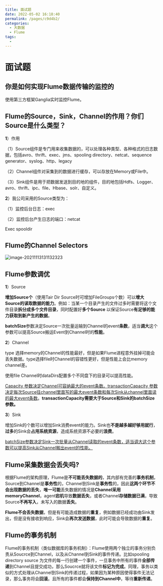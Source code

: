 ```yaml
---
title: 面试题
date: 2022-05-02 16:18:40
permalink: /pages/c9d4b2/
categories:
  - 大数据
  - Flume
tags:
  - 
---
```

# 面试题

## 你是如何实现Flume数据传输的监控的

使用第三方框架Ganglia实时监控Flume。

## Flume的Source，Sink，Channel的作用？你们Source是什么类型？

**1**）作用

（1）Source组件是专门用来收集数据的，可以处理各种类型、各种格式的日志数据，包括avro、thrift、exec、jms、spooling directory、netcat、sequence generator、syslog、http、legacy

（2）Channel组件对采集到的数据进行缓存，可以存放在Memory或File中。

（3）Sink组件是用于把数据发送到目的地的组件，目的地包括Hdfs、Logger、avro、thrift、ipc、file、Hbase、solr、自定义。

**2**）我公司采用的Source类型为：

（1）监控后台日志：exec

（2）监控后台产生日志的端口：netcat

Exec spooldir

## Flume的Channel Selectors

![image-20211113131132323](https://cdn.jsdelivr.net/gh/Iekrwh/images/md-images/image-20211113131132323.png)



## Flume参数调优

**1**）Source

**增加Source个**（使用Tair Dir Source时可增加FileGroups个数）可以**增大Source的读取数据的能力**。例如：当某一个目录产生的文件过多时需要将这个文件目录**拆分成多个文件目录**，同时配置好**多个Source** 以保证Source**有足够的能力获取到新产生的数据**。

**batchSize**参数决定Source一次批量运输到Channel的event**条数**，适当**调大**这个参数可以提高Source搬运Event到Channel时的**性能**。

**2**）Channel

type 选择memory的Channel的性能最好，但是如果Flume进程意外挂掉可能会丢失数据。type选择file时Channel的容错性更好，但是性能上会比memory channel差。

使用file Channel时dataDirs配置多个不同盘下的目录可以提高性能。

<u>Capacity 参数决定Channel可容纳最大的event条数。transactionCapacity 参数决定每次Source往channel里面写的最大event条数和每次Sink从channel里面读的最大event条数</u>。**transactionCapacity需要大于Source和Sink的batchSize参数。**

**3**）Sink

增加Sink的个数可以增加Sink消费event的能力。Sink也**不是越多越好够用就行**，**过多**的Sink会**占用系统资源**，造成系统资源不必要的**浪费**。

<u>batchSize参数决定Sink一次批量从Channel读取的event条数，适当调大这个参数可以提高Sink从Channel搬出event的性能。</u>



## Flume采集数据会丢失吗?

根据Flume的架构原理，Flume是**不可能丢失数据的**，其内部有完善的**事务机制**，Source到Channel是**事务性**的，Channel到Sink是**事务性**的，因此**这两个环节不会出现数据的丢失**，**唯一可能**丢失数据的情况是**Channel采用memoryChannel**，agent**宕机**导致**数据丢失**，或者Channel**存储数据已满**，导致Source**不再写入**，未写入的数据**丢失**。

**Flume不会丢失数据**，但是有可能造成数据的**重复**，例如数据已经成功由Sink发出，但是没有接收到响应，Sink会**再次发送数据**，此时可能会导致数据的**重复**。



## Flume的事务机制

Flume的事务机制（类似数据库的事务机制）：Flume使用两个独立的事务分别负责从Soucrce到Channel，以及从Channel到Sink的事件传递。比如spooling directory source 为文件的每一行创建一个事件，一旦事务中所有的事件**全部传递**到Channel且提交成功，那么Soucrce就将该文件**标记为完成**。同理，事务以类似的方式处理从Channel到Sink的传递过程，如果因为某种原因使得事件无法记录，那么事务将会**回滚**。且所有的事件都会**保持到Channel中**，等待**重新传递**。
